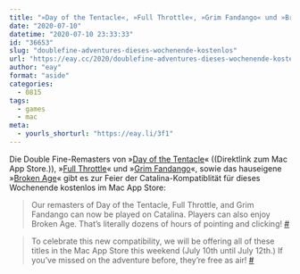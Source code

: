 ```yaml
---
title: "»Day of the Tentacle«, »Full Throttle«, »Grim Fandango« und »Broken Age« kostenlos im Mac App Store"
date: "2020-07-10"
datetime: "2020-07-10 23:33:33"
id: "36653"
slug: "doublefine-adventures-dieses-wochenende-kostenlos"
url: "https://eay.cc/2020/doublefine-adventures-dieses-wochenende-kostenlos/"
author: "eay"
format: "aside"
categories:
  - 0815
tags:
  - games
  - mac
meta:
  - yourls_shorturl: "https://eay.li/3f1"
---
```


Die Double Fine-Remasters von »[Day of the Tentacle](https://apps.apple.com/de/app/day-of-the-tentacle-remastered/id1094931305?mt=12)« ((Direktlink zum Mac App Store.)), »[Full Throttle](https://apps.apple.com/de/app/full-throttle-remastered/id1230268291?mt=12)« und »[Grim Fandango](https://apps.apple.com/de/app/grim-fandango-remastered/id1022841309?mt=12)«, sowie das hauseigene »[Broken Age](https://apps.apple.com/de/app/broken-age/id621712754?mt=12)« gibt es zur Feier der Catalina-Kompatiblität für dieses Wochenende kostenlos im Mac App Store:

> Our remasters of Day of the Tentacle, Full Throttle, and Grim Fandango can now be played on Catalina. Players can also enjoy Broken Age. That’s literally dozens of hours of pointing and clicking! [#](https://twitter.com/DoubleFine/status/1281618752556150785)

> To celebrate this new compatibility, we will be offering all of these titles in the Mac App Store this weekend (July 10th until July 12th.) If you’ve missed on the adventure before, they’re free as air! [#](https://twitter.com/DoubleFine/status/1281618886744576003)
